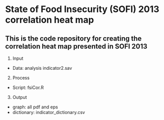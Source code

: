 State of Food Insecurity (SOFI) 2013 correlation heat map
========================================================================

This is the code repository for creating the correlation heat map presented in SOFI 2013
------------------------------------------------------------------------

1. Input
  * Data: analysis indicator2.sav

2. Process
  * Script: fsiCor.R

3. Output
  * graph: all pdf and eps
  * dictionary: indicator_dictionary.csv

